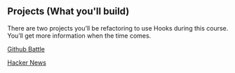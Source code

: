 ## Projects (What you'll build)

There are two projects you’ll be refactoring to use Hooks during this course. You’ll get more information when the time comes.

[Github Battle](https://github-battle.ui.dev/)

[Hacker News](https://hn.ui.dev/)

